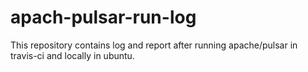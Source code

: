 # apach-pulsar-run-log
This repository contains log and report after running apache/pulsar in travis-ci and locally in ubuntu.
